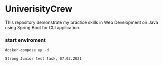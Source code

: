 # UniverisityCrew
This repository demonstrate my practice skills in Web Development on Java using Spring Boot for CLI application.

  ### start enviroment

`docker-compose up -d`


`Strong Junior test task, 07.03.2021`
